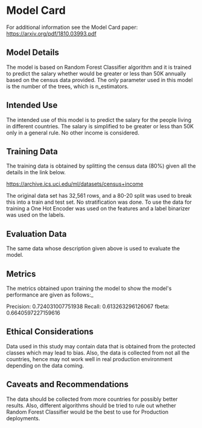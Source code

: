 # Model Card

For additional information see the Model Card paper: https://arxiv.org/pdf/1810.03993.pdf

## Model Details

The model is based on Random Forest Classifier algorithm and it is trained to predict the salary whether would be greater or less than 50K annually based on the census data provided.
The only parameter used in this model is the number of the trees, which is n_estimators.

## Intended Use
The intended use of this model is to predict the salary for the people living in different countries. The salary is simplified to be greater or less than 50K only in a general rule. No other income is considered.

## Training Data

The training data is obtained by splitting the census data (80%) given all the details in the link below.

https://archive.ics.uci.edu/ml/datasets/census+income

The original data set has 32,561 rows, and a 80-20 split was used to break this into a train and test set. No stratification was done. To use the data for training a One Hot Encoder was used on the features and a label binarizer was used on the labels.

## Evaluation Data
The same data whose description given above is used to evaluate the model.

## Metrics
The metrics obtained upon training the model to show the model's performance are given as follows:_

Precision:  0.724031007751938
Recall:  0.613263296126067
fbeta:  0.6640597227159616


## Ethical Considerations

Data used in this study may contain data that is obtained from the protected classes which may lead to bias. Also, the data is collected from not all the countries, hence may not work well in real production environment depending on the data coming.

## Caveats and Recommendations
The data should be collected from more countries for possibly better results. Also, different algorithms should be tried to rule out whether Random Forest Classifier would be the best to use for Production deployments.
